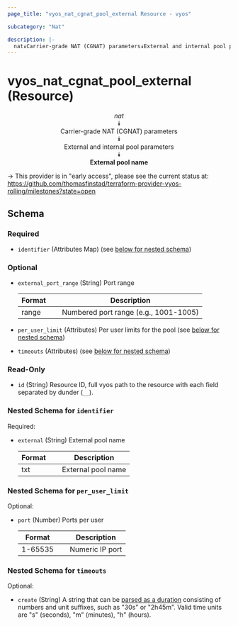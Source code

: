 ```yaml
---
page_title: "vyos_nat_cgnat_pool_external Resource - vyos"

subcategory: "Nat"

description: |- 
  nat⯯Carrier-grade NAT (CGNAT) parameters⯯External and internal pool parameters⯯External pool name
---
```


# vyos_nat_cgnat_pool_external (Resource)
<center>

*nat*  
⯯  
Carrier-grade NAT (CGNAT) parameters  
⯯  
External and internal pool parameters  
⯯  
**External pool name**


</center>

-> This provider is in "early access", please see the current status at: https://github.com/thomasfinstad/terraform-provider-vyos-rolling/milestones?state=open

## Schema

### Required

- `identifier` (Attributes Map) (see [below for nested schema](#nestedatt--identifier))

### Optional

- `external_port_range` (String) Port range

    |Format  &emsp;|Description                            |
    |----------|-----------------------------------------|
    |range   &emsp;|Numbered port range (e.g., 1001-1005)  |
- `per_user_limit` (Attributes) Per user limits for the pool (see [below for nested schema](#nestedatt--per_user_limit))
- `timeouts` (Attributes) (see [below for nested schema](#nestedatt--timeouts))

### Read-Only

- `id` (String) Resource ID, full vyos path to the resource with each field separated by dunder (`__`).

<a id="nestedatt--identifier"></a>
### Nested Schema for `identifier`

Required:

- `external` (String) External pool name

    |Format  &emsp;|Description         |
    |----------|----------------------|
    |txt     &emsp;|External pool name  |


<a id="nestedatt--per_user_limit"></a>
### Nested Schema for `per_user_limit`

Optional:

- `port` (Number) Ports per user

    |Format   &emsp;|Description      |
    |-----------|-------------------|
    |1-65535  &emsp;|Numeric IP port  |


<a id="nestedatt--timeouts"></a>
### Nested Schema for `timeouts`

Optional:

- `create` (String) A string that can be [parsed as a duration](https://pkg.go.dev/time#ParseDuration) consisting of numbers and unit suffixes, such as &#34;30s&#34; or &#34;2h45m&#34;. Valid time units are &#34;s&#34; (seconds), &#34;m&#34; (minutes), &#34;h&#34; (hours).  
